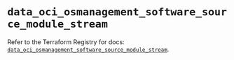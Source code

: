 # `data_oci_osmanagement_software_source_module_stream`

Refer to the Terraform Registry for docs: [`data_oci_osmanagement_software_source_module_stream`](https://registry.terraform.io/providers/oracle/oci/6.18.0/docs/data-sources/osmanagement_software_source_module_stream).
